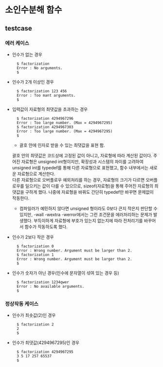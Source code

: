 # 소인수분해 함수
## testcase
### 에러 케이스
- 인수가 없는 경우

		$ factorization
		Error : No arguments.
		$

- 인수가 2개 이상인 경우

		$ factorization 123 456
		Error : Too mant arguments.
		$

- 입력값이 자료형의 최댓값을 초과하는 경우

		$ factorization 4294967296
		Error : Too large number. (Max = 4294967295)
		$ factorization 4294967303
		Error : Too large number. (Max = 4294967295)
		$

	- 괄호 안에 인자로 받을 수 있는 최댓값을 표현 함.

	괄호 안의 최댓값은 코드상에 고정된 값이 아니고, 자료형에 따라 계산된 값이다. 주어진 자료형은 unsigned int형이지만, 확장성과 시스템의 차이를 고려하여 unsigned int를 typedef를 통해 다른 자료형으로 표현했고, 함수 내부에서는 새로운 자료형으로 계산한다.  
	다른 자료형으로 오버플로우 예외처리를 하는 경우, 자료형의 크기가 다르면 오버플로우를 일으키는 값이 다를 수 있으므로, sizeof(자료형)을 통해 주어진 자료형의 최댓값을 구하게 했다. 나중에 자료형을 바꿔도 간단히 typedef만 바꾸면 문제없이 작동한다.
	
	- 컴파일러가 예민하지 않다면 unsigned 형이라도 0보다 큰지 작은지 판단할 수 있지만, -wall -wextra -werror에서는 그런 조건문을 에러처리하는 문제가 발생했다. 부득이하게 자료형에 부호가 있는지 없는지에 따라 전처리기를 바꾸어서 함수가 작동하도록 했다.

- 인수가 2보다 작은 경우

		$ factorization 0
		Error : Wrong number. Argument must be larger than 2.
		$ factorization 1
		Error : Wrong number. Argument must be larger than 2.
		$

- 인수가 숫자가 아닌 경우(인수에 문자열이 섞여 있는 경우 등)

		$ factorization 1234qwer
		Error : No available arguments.
		$

### 정상작동 케이스
- 인수가 최솟값(2)인 경우

		$ factorization 2
		2
		$

- 인수가 최댓값(4294967295)인 경우

		$ factorization 4294967295
		3 5 17 257 65537
		$

